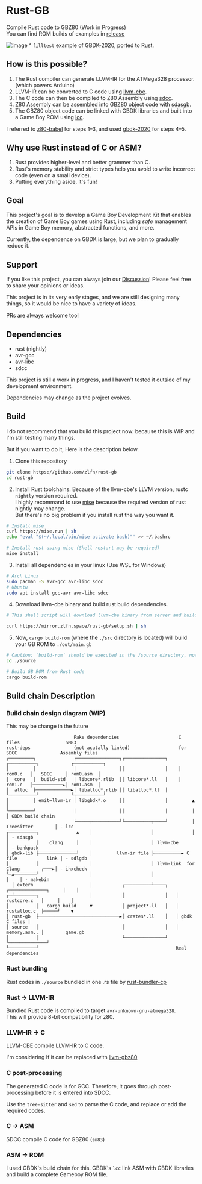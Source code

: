 # Rust-GB
Compile Rust code to GBZ80 (Work in Progress)  
You can find ROM builds of examples in [release](https://github.com/zlfn/rust-gb/releases/tag/v0.0.1-alpha)

![image](https://github.com/user-attachments/assets/90c049f7-7317-44c9-9c73-a7865c78b24e)
^ `filltest` example of GBDK-2020, ported to Rust.


## How is this possible?
1. The Rust compiler can generate LLVM-IR for the ATMega328 processor. (which powers Arduino)
2. LLVM-IR can be converted to C code using [llvm-cbe](https://github.com/JuliaHubOSS/llvm-cbe).
3. The C code can then be compiled to Z80 Assembly using [sdcc](https://sdcc.sourceforge.net/).
4. Z80 Assembly can be assembled into GBZ80 object code with [sdasgb](https://gbdk-2020.github.io/gbdk-2020/docs/api/docs_supported_consoles.html).
5. The GBZ80 object code can be linked with GBDK libraries and built into a Game Boy ROM using [lcc](https://gbdk-2020.github.io/gbdk-2020/docs/api/docs_toolchain.html#lcc).

I referred to [z80-babel](https://github.com/MartinezTorres/z80_babel) for steps 1–3, and used [gbdk-2020](https://github.com/gbdk-2020/gbdk-2020) for steps 4–5.

## Why use Rust instead of C or ASM?
1. Rust provides higher-level and better grammer than C.
2. Rust's memory stability and strict types help you avoid to write incorrect code (even on a small device).
3. Putting everything aside, it's fun!

## Goal
This project's goal is to develop a Game Boy Development Kit that enables the creation of Game Boy games using Rust, including *safe* management APIs in Game Boy memory, abstracted functions, and more.

Currently, the dependence on GBDK is large, but we plan to gradually reduce it.

## Support
If you like this project, you can always join our [Discussion](https://github.com/zlfn/rust-gb/discussions)!
Please feel free to share your opinions or ideas.

This project is in its very early stages, and we are still designing many things, so it would be nice to have a variety of ideas.

PRs are always welcome too!

## Dependencies
* rust (nightly)
* avr-gcc
* avr-libc
* sdcc

This project is still a work in progress, and I haven't tested it outside of my development environment.

Dependencies may change as the project evolves.

## Build
I do not recommend that you build this project now. because this is WIP and I'm still testing many things.

But if you want to do it, Here is the description below.

1. Clone this repository
```bash
git clone https://github.com/zlfn/rust-gb
cd rust-gb
```
2. Install Rust toolchains. Because of the llvm-cbe's LLVM version, rustc `nightly` version required.  
  I highly recommand to use [mise](https://github.com/jdx/mise) because the required version of rust nightly may change.  
  But there's no big problem if you install rust the way you want it.
```bash
# Install mise
curl https://mise.run | sh
echo 'eval "$(~/.local/bin/mise activate bash)"' >> ~/.bashrc

# Install rust using mise (Shell restart may be required)
mise install
```
3. Install all dependencies in your linux (Use WSL for Windows)
```bash
# Arch Linux
sudo pacman -S avr-gcc avr-libc sdcc
# Ubuntu
sudo apt install gcc-avr avr-libc sdcc
```
4. Download llvm-cbe binary and build rust build dependencies.
```bash
# This shell script will download llvm-cbe binary from server and build rust dependencies in ext/rust-deps

curl https://mirror.zlfn.space/rust-gb/setup.sh | sh
```
5. Now, `cargo build-rom` (where the `./src` directory is located) will build your GB ROM to `./out/main.gb`

```bash
# Caution: `build-rom` should be executed in the /source directory, not the project root directory
cd ./source

# Build GB ROM from Rust code
cargo build-rom
```

## Build chain Description

### Build chain design diagram (WIP)
This may be change in the future

```
                         Fake dependencies                      C files                 SM83               
rust-deps                (not acutally linked)                  for SDCC                Assembly files     
┌─────────┐              ┌────────────────┐┌───────────────┐    ┌──────────┐            ┌───────────┐      
│         │              │                ││               │    │ rom0.c   │   SDCC     │ rom0.asm  │      
│  core   │  build-std   │ libcore*.rlib  ││ libcore*.ll   │    │ rom1.c   ├───────────►│ rom1.asm  │      
│  alloc  ├─────────────►│ liballoc*.rlib ││ liballoc*.ll  │    └──────────┘            └┬──────────┘      
│         │ emit=llvm-ir │ libgbdk*.o     ││               │         ▲                   │                 
└─────────┘              │                ││               │         │                   │ GBDK build chain
                         └─────┬──────────┘└──────────┬────┘         │ Treesitter        │ - lcc           
┌──────────┐              ▲    │                      │              │                   │ - sdasgb        
│          │    clang     │    │                      │ llvm-cbe                         │ - bankpack      
│ gbdk-lib ├──────────────┘    │         llvm-ir file ├──────────► C file           link │ - sdlgdb        
│          │                   │                      │ llvm-link  for Clang        ┌───►│ - ihxcheck      
└─▲────────┘                   │                      │                             │    │ - makebin       
  │ extern                     │           ┌──────────┴────┐   ┌──────────────┐     │    │                 
┌─┴────────┐                   │           │               │   │ rustcore.c   │     │    │                 
│          │   cargo build     ▼           │ project*.ll   │   │ rustalloc.c  ├─────┘    ▼                 
│ rust-gb  ├──────────────────────────────►│ crates*.ll    │   │ gbdk C files │                            
│ source   │                               │               │   │ memory.asm.. │        game.gb              
│          │                               └───────────────┘   └──────────────┘                            
└──────────┘                                                   Real dependencies
```

### Rust bundling
Rust codes in `./source` bundled in one .rs file by [rust-bundler-cp](https://github.com/Endle/rust-bundler-cp)

### Rust -> LLVM-IR
Bundled Rust code is compiled to target `avr-unknown-gnu-atmega328`.  
This will provide 8-bit compatibility for z80.

### LLVM-IR -> C
LLVM-CBE compile LLVM-IR to C code.  

I'm considering If it can be replaced with [llvm-gbz80](https://github.com/Bevinsky/llvm-gbz80)

### C post-processing
The generated C code is for GCC. Therefore, it goes through post-processing before it is entered into SDCC.

Use the `tree-sitter` and `sed` to parse the C code, and replace or add the required codes.

### C -> ASM
SDCC compile C code for GBZ80 (`sm83`)

### ASM -> ROM
I used GBDK's build chain for this. GBDK's `lcc` link ASM with GBDK libraries and build a complete Gameboy ROM file.


